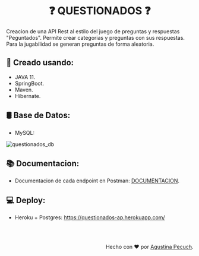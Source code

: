 <h1 align="center">❓ QUESTIONADOS ❓</h1>

Creacion de una API Rest al estilo del juego de preguntas y respuestas "Peguntados".
Permite crear categorias y preguntas con sus respuestas. Para la jugabilidad se generan preguntas de forma aleatoria.

<h2>🔨 Creado usando:</h2>

- JAVA 11.
- SpringBoot.
- Maven.
- Hibernate.

<h2>🛢 Base de Datos: </h2>

- MySQL:

![questionados_db](https://user-images.githubusercontent.com/79877290/139715037-9c1ee241-f1ce-4d2f-a43d-b367f06873d5.png)


<h2>📚 Documentacion:</h2>

- Documentacion de cada endpoint en Postman: <a href="https://documenter.getpostman.com/view/16169885/UVByKWA8"> DOCUMENTACION</a>.

<h2>💻 Deploy: </h2> 

- Heroku + Postgres: https://questionados-ap.herokuapp.com/


</br>
</br>

<p align="right">Hecho con ❤️ por <a href="https://www.linkedin.com/in/agustina-pecuch/">Agustina Pecuch</a>.</p>
